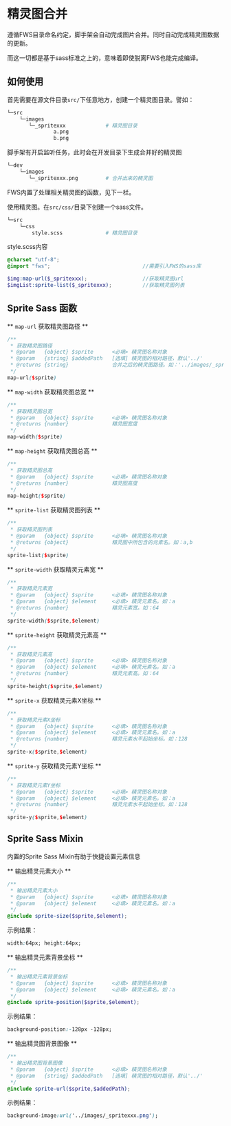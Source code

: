 # 精灵图合并

遵循FWS目录命名约定，脚手架会自动完成图片合并。同时自动完成精灵图数据的更新。

而这一切都是基于sass标准之上的，意味着即使脱离FWS也能完成编译。

## 如何使用

首先需要在源文件目录`src/`下任意地方，创建一个精灵图目录。譬如：

```bash
└─src
    └─images
       └─_spritexxx             # 精灵图目录
               a.png
               b.png
```

脚手架有开启监听任务，此时会在开发目录下生成合并好的精灵图
```bash
└─dev
    └─images
       └─_spritexxx.png         # 合并出来的精灵图
```

FWS内置了处理相关精灵图的函数，见下一栏。

使用精灵图。在`src/css/`目录下创建一个sass文件。
```bash
└─src
    └─css
        style.scss              # 精灵图目录
```

style.scss内容
```scss
@charset "utf-8";
@import "fws";                              //需要引入FWS的sass库

$img:map-url($_spritexxx);                  //获取精灵图url
$imgList:sprite-list($_spritexxx);          //获取精灵图列表


```

## Sprite Sass 函数

** `map-url` 获取精灵图路径 **

```scss
/**
 * 获取精灵图路径
 * @param   {object} $sprite      <必填> 精灵图名称对象
 * @param   {string} $addedPath   [选填] 精灵图的相对路径，默认'../'
 * @returns {string}              合并之后的精灵图路径。如：'../images/_spritexxx.png'
 */
map-url($sprite)
```


** `map-width` 获取精灵图总宽 **

```scss
/**
 * 获取精灵图总宽
 * @param   {object} $sprite      <必填> 精灵图名称对象
 * @returns {number}              精灵图宽度
 */
map-width($sprite)
```


** `map-height` 获取精灵图总高 **

```scss
/**
 * 获取精灵图总高
 * @param   {object} $sprite      <必填> 精灵图名称对象
 * @returns {number}              精灵图高度
 */
map-height($sprite)
```


** `sprite-list` 获取精灵图列表 **
```scss
/**
 * 获取精灵图列表
 * @param   {object} $sprite      <必填> 精灵图名称对象
 * @returns {object}              精灵图中所包含的元素名。如：a,b
 */
sprite-list($sprite)
```


** `sprite-width` 获取精灵元素宽 **
```scss
/**
 * 获取精灵元素宽
 * @param   {object} $sprite      <必填> 精灵图名称对象
 * @param   {object} $element     <必填> 精灵元素名。如：a
 * @returns {number}              精灵元素宽。如：64
 */
sprite-width($sprite,$element)
```


** `sprite-height` 获取精灵元素高 **
```scss
/**
 * 获取精灵元素高
 * @param   {object} $sprite      <必填> 精灵图名称对象
 * @param   {object} $element     <必填> 精灵元素名。如：a
 * @returns {number}              精灵元素高。如：64
 */
sprite-height($sprite,$element)
```


** `sprite-x` 获取精灵元素X坐标 **
```scss
/**
 * 获取精灵元素X坐标
 * @param   {object} $sprite      <必填> 精灵图名称对象
 * @param   {object} $element     <必填> 精灵元素名。如：a
 * @returns {number}              精灵元素水平起始坐标。如：128
 */
sprite-x($sprite,$element)
```


** `sprite-y` 获取精灵元素Y坐标 **
```scss
/**
 * 获取精灵元素Y坐标
 * @param   {object} $sprite      <必填> 精灵图名称对象
 * @param   {object} $element     <必填> 精灵元素名。如：a
 * @returns {number}              精灵元素水平起始坐标。如：128
 */
sprite-y($sprite,$element)
```

## Sprite Sass Mixin

内置的Sprite Sass Mixin有助于快捷设置元素信息

** 输出精灵元素大小 **
```scss
/**
 * 输出精灵元素大小
 * @param   {object} $sprite      <必填> 精灵图名称对象
 * @param   {object} $element     <必填> 精灵元素名。如：a
 */
@include sprite-size($sprite,$element);
```

示例结果：
```css
width:64px; height:64px;
```

** 输出精灵元素背景坐标 **
```scss
/**
 * 输出精灵元素背景坐标
 * @param   {object} $sprite      <必填> 精灵图名称对象
 * @param   {object} $element     <必填> 精灵元素名。如：a
 */
@include sprite-position($sprite,$element);
```

示例结果：
```css
background-position:-128px -128px;
```

** 输出精灵图背景图像 **
```scss
/**
 * 输出精灵图背景图像
 * @param   {object} $sprite      <必填> 精灵图名称对象
 * @param   {string} $addedPath   [选填] 精灵图的相对路径，默认'../'
 */
@include sprite-url($sprite,$addedPath);
```

示例结果：
```css
background-image:url('../images/_spritexxx.png');
```
